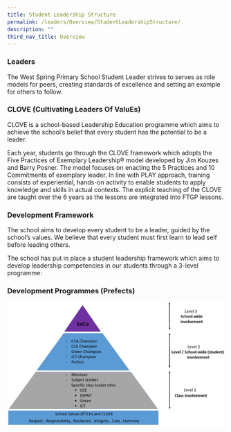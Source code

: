 ```yaml
---
title: Student Leadership Structure
permalink: /leaders/Overview/StudentLeadershipStructure/
description: ""
third_nav_title: Overview
---
```

### **Leaders** 

The West Spring Primary School Student Leader strives to serves as role models for peers, creating standards of excellence and setting an example for others to follow.

### **CLOVE (Cultivating Leaders Of ValuEs)**

CLOVE is a school-based Leadership Education programme which aims to achieve the school’s belief that every student has the potential to be a leader.

Each year, students go through the CLOVE framework which adopts the Five Practices of Exemplary Leadership® model developed by Jim Kouzes and Barry Posner. The model focuses on enacting the 5 Practices and 10 Commitments of exemplary leader. In line with PLAY approach, training consists of experiential, hands-on activity to enable students to apply knowledge and skills in actual contexts. The explicit teaching of the CLOVE are taught over the 6 years as the lessons are integrated into FTGP lessons.

### Development Framework


The school aims to develop every student to be a leader, guided by the school’s values. We believe that every student must first learn to lead self before leading others.

The school has put in place a student leadership framework which aims to develop leadership competencies in our students through a 3-level programme:  


### Development Programmes (Prefects)









![](/images/Tiered-leadership.png)